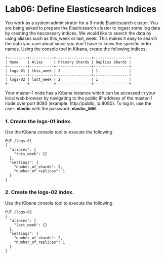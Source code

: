 # Lab06: Define Elasticsearch Indices 


You work as a system administrator for a 3-node Elasticsearch cluster. You are being asked to prepare the Elasticsearch cluster to ingest some log data by creating the neccessary indices. We would like to search the data by using aliases such as this_week or last_week. This makes it easy to search the data you care about since you don't have to know the specific index names. Using the console tool in Kibana, create the following indices:
``` 
+---------+-----------+----------------+----------------+
| Name    | Alias     | Primary Shards | Replica Shards |
+---------+-----------+----------------+----------------+
| logs-01 | this_week | 2              | 1              |
+---------+-----------+----------------+----------------+
| logs-02 | last_week | 2              | 1              |
+---------+-----------+----------------+----------------+
```

Your master-1 node has a Kibana instance which can be accessed in your local web browser by navigating to the public IP address of the master-1 node over port 8080 (example: http://public_ip:8080). To log in, use the user: **elastic**  with the password: **elastic_566**.


### 1. Create the logs-01 index.

Use the Kibana console tool to execute the following:
```
PUT /logs-01
{
  "aliases": {
    "this_week": {}
  },
  "settings": {
    "number_of_shards": 2,
    "number_of_replicas": 1
  }
}
```
### 2. Create the logs-02 index.

Use the Kibana console tool to execute the following:
```
PUT /logs-02
{
  "aliases": {
    "last_week": {}
  },
  "settings": {
    "number_of_shards": 2,
    "number_of_replicas": 1
  }
}
```
